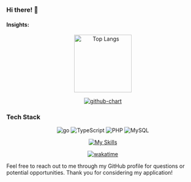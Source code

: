 
### Hi there! 👋

#### Insights:

<p align="center"> 
  <img alt="Top Langs" height="150px" src="https://github-readme-stats.vercel.app/api/top-langs/?username=maro114510&layout=compact&show_icons=true&theme=onedark&count_private=true" />
</p>

<p align="center"> 
  <a href="https://github.com/rokumura7/github-chart">
    <img src="https://github-chart.vercel.app/api?user=maro114510" alt="github-chart">
  </a>
</p>


### Tech Stack

<p align="center">
  <img alt="go" src="https://img.shields.io/badge/-Go-76E1FE.svg?logo=go&style=plastic&logoColor=white">
  <img alt="TypeScript" src="https://img.shields.io/badge/-TypeScript-007ACC.svg?logo=typescript&style=plastic&logoColor=white">
  <img alt="PHP" src="https://img.shields.io/badge/-Php-777BB4.svg?logo=php&style=plastic&logoColor=white">
  <img alt="MySQL" src="https://img.shields.io/badge/-Mysql-4479A1.svg?logo=mysql&style=plastic&logoColor=white">
</p>

<p align="center">
  <a href="https://skillicons.dev">
    <img src="https://skillicons.dev/icons?i=go,ts,rust,python,php,aws,cloudflare,flutter,docker,electron,fastapi,github,grafana,mysql,postgres" alt="My Skills">
  </a>
</p>

<p align="center">
  <a href="https://wakatime.com/@018d2734-2f22-4f87-9401-29d22bd98c56">
    <img src="https://wakatime.com/badge/user/018d2734-2f22-4f87-9401-29d22bd98c56.svg" alt="wakatime">
  </a>
</p>

Feel free to reach out to me through my GitHub profile for questions or potential opportunities. Thank you for considering my application!


